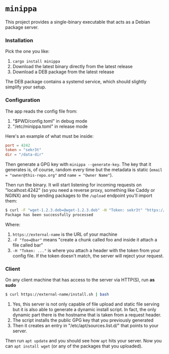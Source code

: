 # `minippa`

This project provides a single-binary executable that acts as a Debian package server.

### Installation

Pick the one you like:

1. `cargo install minippa`
2. Download the latest binary directly from the latest release
3. Download a DEB package from the latest release

The DEB package contains a systemd service, which should slightly simplify your setup.

### Configuration

The app reads the config file from:

1. "$PWD/config.toml" in debug mode
2. "/etc/minippa.toml" in release mode

Here's an example of what must be inside:

```toml
port = 4242
token = "sekr3t"
dir = "/data-dir"
```

Then generate a GPG key with `minippa --generate-key`. The key that it generates is, of course, random every time but the metadata is static (`email = "owner@this-repo.org"` and `name = "Owner Name"`).

Then run the binary. It will start listening for incoming requests on "localhost:4242" (so you need a reverse proxy, something like Caddy or NGINX) and by sending packages to the `/upload` endpoint you'll import them:

```sh
$ curl -F "wget-1.2.3.deb=@wget-1.2.3.deb" -H "Token: sekr3t" "https://external-name"
Package has been successfully processed
```

Where:

1. `https://external-name` is the URL of your machine
2. `-F "foo=@bar"` means "create a chunk called foo and inside it attach a file called bar"
3. `-H "Token: ..."` is where you attach a header with the token from your config file. If the token doesn't match, the server will reject your request.

### Client

On any client machine that has access to the server via HTTP(S), run **as sudo**

```sh
$ curl https://external-name/install.sh | bash
```

1. Yes, this server is not only capable of file upload and static file serving but it is also able to generate a dynamic install script. In fact, the only dynamic part there is the hostname that is taken from a request header.
2. The script installs the public GPG key that you previously generated
3. Then it creates an entry in "/etc/apt/sources.list.d/" that points to your server.

Then run `apt update` and you should see how `apt` hits your server. Now you can `apt install wget` (or any of the packages that you uploaded).
